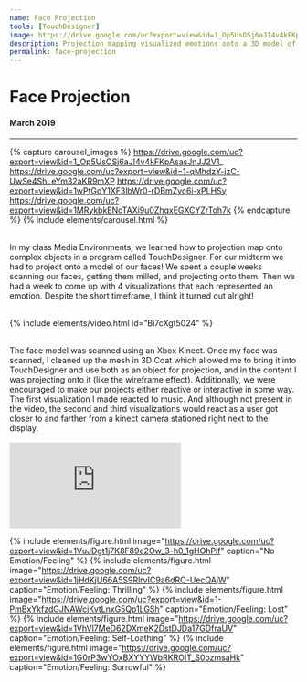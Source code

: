 ```yaml
---
name: Face Projection
tools: [TouchDesigner]
image: https://drive.google.com/uc?export=view&id=1_Op5UsOSj6aJI4v4kFKpAsasJnJJ2V1_
description: Projection mapping visualized emotions onto a 3D model of my face.
permalink: face-projection
---
```


# Face Projection
#### March 2019

___

{% capture carousel_images %}
https://drive.google.com/uc?export=view&id=1_Op5UsOSj6aJI4v4kFKpAsasJnJJ2V1_
https://drive.google.com/uc?export=view&id=1-qMhdzY-jzC-UwSe4ShLeYm32aKR9mXP
https://drive.google.com/uc?export=view&id=1wPtGdY1XF3lbWr0-rDBmZvc6i-xPLHSy
https://drive.google.com/uc?export=view&id=1MRykbkENoTAXi9u0ZhqxEGXCYZrToh7k
{% endcapture %}
{% include elements/carousel.html %}

<br>
In my class Media Environments, we learned how to projection map onto complex objects in a program called TouchDesigner.
For our midterm we had to project onto a model of our faces! We spent a couple weeks scanning our faces, getting them milled, and projecting onto them.
Then we had a week to come up with 4 visualizations that each represented an emotion. Despite the short timeframe, I think it turned out alright!
<br><br>

{% include elements/video.html id="Bi7cXgt5024" %}

<br>
The face model was scanned using an Xbox Kinect. Once my face was scanned, I cleaned up the mesh in 3D Coat which allowed me to bring it into TouchDesigner and use both as an
object for projection, and in the content I was projecting onto it (like the wireframe effect). Additionally, we were encouraged to make our projects either reactive or interactive in some way.
The first visualization I made reacted to music. And although not present in the video, the second and third visualizations would react as a user got closer to and farther
from a kinect camera stationed right next to the display.
<br><br>

<div class="video">
    <iframe title="My Face" src="https://sketchfab.com/models/cd8ac86747f845be8ead1eb891565ad5/embed?ui_controls=1&amp;ui_infos=1&amp;ui_inspector=1&amp;ui_stop=1&amp;ui_watermark=1&amp;ui_watermark_link=1" frameborder="0" allow="autoplay; fullscreen; vr" mozallowfullscreen="true" webkitallowfullscreen="true"></iframe>
</div>

{% include elements/figure.html image="https://drive.google.com/uc?export=view&id=1VuJDgt1j7K8F89e2Ow_3-h0_1gHOhPif" caption="No Emotion/Feeling" %}
{% include elements/figure.html image="https://drive.google.com/uc?export=view&id=1jHdKjU66A5S9RlrvIC9a6dRO-UecQAjW" caption="Emotion/Feeling: Thrilling" %}
{% include elements/figure.html image="https://drive.google.com/uc?export=view&id=1-PmBxYkfzdGJNAWcjKvtLnxG5Qp1LGSh" caption="Emotion/Feeling: Lost" %}
{% include elements/figure.html image="https://drive.google.com/uc?export=view&id=1VhVl7MeD62DXmeK2DstDJDa17GDfraUV" caption="Emotion/Feeling: Self-Loathing" %}
{% include elements/figure.html image="https://drive.google.com/uc?export=view&id=1G0rP3wYOxBXYYYWbRKROIT_S0ozmsaHk" caption="Emotion/Feeling: Sorrowful" %}